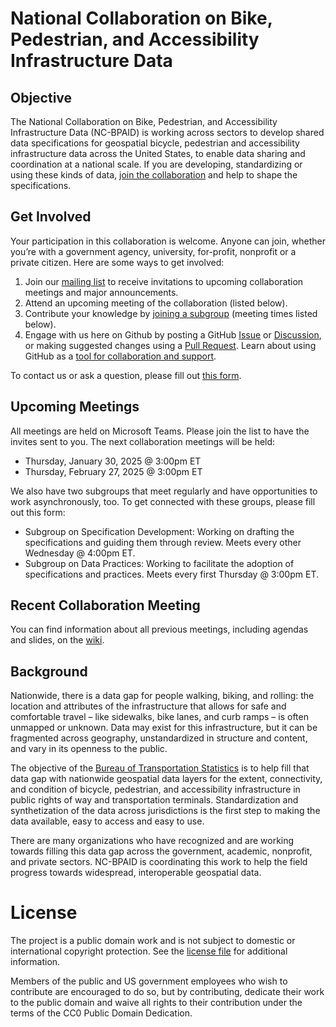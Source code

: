 # National Collaboration on Bike, Pedestrian, and Accessibility Infrastructure Data

## Objective
The National Collaboration on Bike, Pedestrian, and Accessibility Infrastructure Data (NC-BPAID) is working across sectors to develop shared data specifications for geospatial bicycle, pedestrian and accessibility infrastructure data across the United States, to enable data sharing and coordination at a national scale. If you are developing, standardizing or using these kinds of data, [join the collaboration](#contribute) and help to shape the specifications. 

## Get Involved
Your participation in this collaboration is welcome. Anyone can join, whether you’re with a government agency, university, for-profit, nonprofit or a private citizen. Here are some ways to get involved:
1.	Join our [mailing list](https://forms.office.com/g/34975BEAkF) to receive invitations to upcoming collaboration meetings and major announcements. 
2.	Attend an upcoming meeting of the collaboration (listed below).
3.	Contribute your knowledge by [joining a subgroup](https://forms.office.com/Pages/ResponsePage.aspx?id=WyTNxPBElUOhqjhI0lj3i2kiSGH_4l5MuKXImYxBW4NUQUpDVUZYVE5HSDNMS1g2VFdFRDZXMFlUSS4u) (meeting times listed below).
4.	Engage with us here on Github by posting a GitHub [Issue](https://github.com/dotbts/BPA/issues) or [Discussion](https://github.com/dotbts/BPA/discussions), or making suggested changes using a  [Pull Request](https://github.com/dotbts/BPA/pulls). Learn about using GitHub as a [tool for collaboration and support](#contribute).

To contact us or ask a question, please fill out [this form](https://forms.office.com/g/c6gsQbB2VH). 

## Upcoming Meetings
All meetings are held on Microsoft Teams. Please join the list to have the invites sent to you. The next collaboration meetings will be held:  
- Thursday, January 30, 2025 @ 3:00pm ET
- Thursday, February 27, 2025 @ 3:00pm ET

We also have two subgroups that meet regularly and have opportunities to work asynchronously, too. To get connected with these groups, please fill out this form:
- Subgroup on Specification Development: Working on drafting the specifications and guiding them through review. Meets every other Wednesday @ 4:00pm ET.
- Subgroup on Data Practices: Working to facilitate the adoption of specifications and practices. Meets every first Thursday @ 3:00pm ET.

## Recent Collaboration Meeting
You can find information about all previous meetings, including agendas and slides, on the [wiki](https://github.com/dotbts/BPA/wiki).

## Background
Nationwide, there is a data gap for people walking, biking, and rolling: the location and attributes of the infrastructure that allows for safe and comfortable travel – like sidewalks, bike lanes, and curb ramps – is often unmapped or unknown. Data may exist for this infrastructure, but it can be fragmented across geography, unstandardized in structure and content, and vary in its openness to the public. 

The objective of the [Bureau of Transportation Statistics](https://www.bts.gov/) is to help fill that data gap with nationwide geospatial data layers for the extent, connectivity, and condition of bicycle, pedestrian, and accessibility infrastructure in public rights of way and transportation terminals. Standardization and synthetization of the data across jurisdictions is the first step to making the data available, easy to access and easy to use.

There are many organizations who have recognized and are working towards filling this data gap across the government, academic, nonprofit, and private sectors. NC-BPAID is coordinating this work to help the field progress towards widespread, interoperable geospatial data.

# License
The project is a public domain work and is not subject to domestic or international copyright protection. See the [license file](./LICENSE.md) for additional information.

Members of the public and US government employees who wish to contribute are encouraged to do so, but by contributing, dedicate their work to the public domain and waive all rights to their contribution under the terms of the CC0 Public Domain Dedication.
